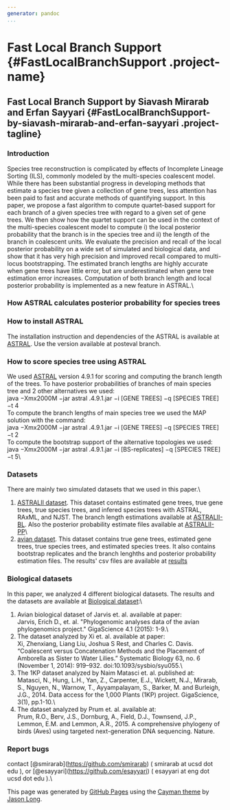 ```yaml
---
generator: pandoc
...
```


<div class="section page-header">

Fast Local Branch Support {#FastLocalBranchSupport .project-name}
=========================

Fast Local Branch Support by Siavash Mirarab and Erfan Sayyari {#FastLocalBranchSupport-by-siavash-mirarab-and-erfan-sayyari .project-tagline}
------------------------------------------

</div>

<div class="section main-content">

### <span id="Introduction">[<span class="octicon octicon-link"></span>](#Introduction)</span>Introduction

Species tree reconstruction is complicated by effects of Incomplete
Lineage Sorting (ILS), commonly modeled by the multi-species coalescent
model. While there has been substantial progress in developing methods
that estimate a species tree given a collection of gene trees, less
attention has been paid to fast and accurate methods of quantifying
support. In this paper, we propose a fast algorithm to compute
quartet-based support for each branch of a given species tree with
regard to a given set of gene trees. We then show how the quartet
support can be used in the context of the multi-species coalescent model
to compute i) the local posterior probability that the branch is in the
species tree and ii) the length of the branch in coalescent units. We
evaluate the precision and recall of the local posterior probability on
a wide set of simulated and biological data, and show that it has very
high precision and improved recall compared to multi-locus
bootstrapping. The estimated branch lengths are highly accurate when
gene trees have little error, but are underestimated when gene tree
estimation error increases. Computation of both branch length and local
posterior probability is implemented as a new feature in ASTRAL.\
### <span id="how-ASTRAL-calculates-posterior-probability-for-species-trees">[<span class="octicon octicon-link"></span>](#hhow-ASTRAL-calculates-posterior-probability-for-species-trees)</span>How ASTRAL calculates posterior probability for species trees

### <span id="how-to-install-ASTRAL">[<span class="octicon octicon-link"></span>](#how-to-install-ASTRAL)</span>How to install ASTRAL

The installation instruction and dependencies of the ASTRAL is available
at [ASTRAL](https://github.com/smirarab/ASTRAL/tree/posteval). Use
the version available at posteval branch.

### <span id="how-to-score-species-tree-using-astral">[<span class="how-to-score-species-tree-using-astral"></span>](#how-distique-works)</span>How to score species tree using ASTRAL

We used [ASTRAL](https://github.com/smirarab/ASTRAL/tree/posteval)
version 4.9.1 for scoring and computing the branch length of the trees.
To have posterior probabilities of branches of main species tree and 2
other alternatives we used:\
 java −Xmx2000M −jar astral .4.9.1.jar −i \[GENE TREES\] −q \[SPECIES
TREE\] −t 4\
 To compute the branch lengths of main species tree we used the MAP
solution with the command:\
 java −Xmx2000M −jar astral .4.9.1.jar −i \[GENE TREES\] −q \[SPECIES
TREE\] −t 2\
 To compute the bootstrap support of the alternative topologies we
used:\
 java −Xmx2000M −jar astral .4.9.1.jar −i \[BS-replicates\] −q \[SPECIES
TREE\] −t 5\

### <span id="datasets">[<span class="octicon octicon-link"></span>](#datasets)</span>Datasets

There are mainly two simulated datasets that we used in this paper.\
 1. [ASTRALII
dataset](https://drive.google.com/open?id=0B16sMwDmKEuuUnkzd3EzVlZhcDA).
This dataset contains estimated gene trees, true gene trees, true
species trees, and infered species trees with ASTRAL, RAxML, and NJST.
The branch length estimations available at
[ASTRALII-BL](https://drive.google.com/open?id=0B16sMwDmKEuuRElQSzBxaGFPZEU).
Also the posterior probability estimate files available at
[ASTRALII-PP](https://drive.google.com/open?id=0B16sMwDmKEuuOVRGSGc5dERmTUU)\
 2. [avian
dataset](https://drive.google.com/open?id=0B16sMwDmKEuuTE9ZcC1aVWREUk0).
This dataset contains true gene trees, estimated gene trees, true
species trees, and estimated species trees. It also contains bootstrap
replicates and the branch lenghths and posterior probability estimation
files. The results' csv files are available at
[results](https://drive.google.com/open?id=0B16sMwDmKEuuQWtocmMtWmhMejg)

### <span id="biological-datasets">[<span class="octicon octicon-link"></span>](#biological-datasets)</span>Biological datasets

In this paper, we analyzed 4 different biological datasets. The results
and the datasets are available at [Biological
dataset](https://drive.google.com/open?id=0B16sMwDmKEuucTV4VnpTVlR1dXM):\
 1. Avian biological dataset of Jarvis et. al. available at paper:\
 Jarvis, Erich D., et. al. "Phylogenomic analyses data of the avian
phylogenomics project." GigaScience 4.1 (2015): 1-9.\
 2. The dataset analyzed by Xi et. al. available at paper:\
 Xi, Zhenxiang, Liang Liu, Joshua S Rest, and Charles C. Davis.
“Coalescent versus Concatenation Methods and the Placement of Amborella
as Sister to Water Lilies.” Systematic Biology 63, no. 6 (November 1,
2014): 919–932. doi:10.1093/sysbio/syu055.\
 3. The 1KP dataset analyzed by Naim Matasci et. al. published at:\
 Matasci, N., Hung, L.H., Yan, Z., Carpenter, E.J., Wickett, N.J.,
Mirarab, S., Nguyen, N., Warnow, T., Ayyampalayam, S., Barker, M. and
Burleigh, J.G., 2014. Data access for the 1,000 Plants (1KP) project.
GigaScience, 3(1), pp.1-10.\
 4. The dataset analyzed by Prum et. al. available at:\
 Prum, R.O., Berv, J.S., Dornburg, A., Field, D.J., Townsend, J.P.,
Lemmon, E.M. and Lemmon, A.R., 2015. A comprehensive phylogeny of birds
(Aves) using targeted next-generation DNA sequencing. Nature.

### <span id="report-bugs">[<span class="octicon octicon-link"></span>](#report-bugs)</span>Report bugs

contact <span
class="citation">\[@smirarab\]</span>(https://github.com/smirarab) (
smirarab at ucsd dot edu
), or
<span
class="citation">\[@esayyari\]</span>(https://github.com/esayyari) (
esayyari at eng dot ucsd dot edu
).\

<span class="site-footer-credits">This page was generated by [GitHub
Pages](https://pages.github.com) using the [Cayman
theme](https://github.com/jasonlong/cayman-theme) by [Jason
Long](https://twitter.com/jasonlong).</span>

</div>
